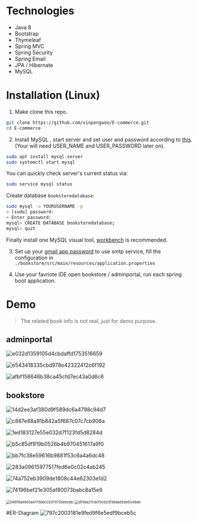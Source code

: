 # Technologies

+ Java 8
+ Bootstrap
+ Thymeleaf
+ Spring MVC
+ Spring Security
+ Spring Email
+ JPA / Hibernate
+ MySQL

# Installation (Linux)

1. Make clone this repo.

```bash
git clone https://github.com/xinpengwoo/E-commerce.git
cd E-commerce
```

2. Install MySQL , start server and set user and password according to [this](https://dev.mysql.com/doc/refman/8.0/en/set-password.html). (Your will need USER_NAME and USER_PASSWORD later on).

```bash
sudo apt install mysql-server
sudo systemctl start mysql
```

You can quickly check server's current status via:

```bash
sudo service mysql status
```

Create database `bookstoredatabase`:

```bash
sudo mysql -u YOURUSERNAME -p
> [sudo] password: 
> Enter password:
mysql> CREATE DATABASE bookstoredatabase;
mysql> quit
```

Finally install one MySQL visual tool, [workbench](https://dev.mysql.com/downloads/workbench/) is recommended. 

3. Set up your [gmail app password](https://support.google.com/mail/answer/185833?hl=en-GB) to use smtp service, fill the configuration in `./bookstore/src/main/resources/application.properties`

4. Use your favriote IDE open bookstore / adminportal, run each spring boot application.

# Demo

> The related book info is not real, just for demo purpose.

## adminportal

![e032d1359105d4cbdaffd1753516659](assets\e032d1359105d4cbdaffd1753516659.png)

![e543418335cbd978e42322412c6f192](assets\e543418335cbd978e42322412c6f192.png)

![afbf158646b38ca45cfd7ec43a0d6c6](assets\afbf158646b38ca45cfd7ec43a0d6c6.png)

## bookstore

![14d2ee3af380d9f589dc6a4798c94d7](assets\14d2ee3af380d9f589dc6a4798c94d7.png)

![c887e88a91b842a5f687c07c7cb906a](assets\c887e88a91b842a5f687c07c7cb906a.png)

![1ed183127e55e032d7f123fd5d8284d](assets\1ed183127e55e032d7f123fd5d8284d.png)

![b5c85df919b0526b4b970451617a9f0](assets\b5c85df919b0526b4b970451617a9f0.png)

![bb7fc38e59616b9881f53c6a4a6dc48](assets\bb7fc38e59616b9881f53c6a4a6dc48.png)

![283a09615977517fed6e0c02c4ab245](assets\283a09615977517fed6e0c02c4ab245.png)

![74a752eb3909de1808c44e62303e1d2](assets\74a752eb3909de1808c44e62303e1d2.png)

![74196bef21e305af80073babc8a15e9](assets\74196bef21e305af80073babc8a15e9.png)

<img src="assets\095f5d4903a4175bbc02370755eecbb.png" alt="095f5d4903a4175bbc02370755eecbb" style="zoom:67%;" />

<img src="assets\df39a27cdcf3cb23f36da55de5046a0.png" alt="df39a27cdcf3cb23f36da55de5046a0" style="zoom: 67%;" />

#ER-Diagram
![797c2003181e9fed9f6e5edf9bceb5c](assets\797c2003181e9fed9f6e5edf9bceb5c.png)
